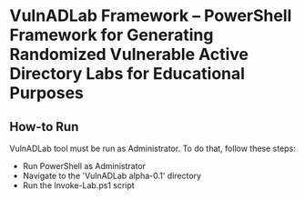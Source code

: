 # VulnADLab Framework – PowerShell Framework for Generating Randomized Vulnerable Active Directory Labs for Educational Purposes

## How-to Run

VulnADLab tool must be run as Administrator. To do that, follow these steps:
- Run PowerShell as Administrator
- Navigate to the 'VulnADLab alpha-0.1' directory
- Run the Invoke-Lab.ps1 script